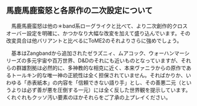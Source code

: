## 馬鹿馬鹿蛮怒と各原作の二次設定について

　馬鹿馬鹿蛮怒は他の＊band系ローグライクと比べて、より二次創作的クロスオーバー設定を明確に、かつかなり大幅な改変を加えて盛り込んでいます。その改変具合は他バリアントと比べるにToME2のそれよりさらに強めでしょう。
 
　基本はZangbandから追加されたゼラズニィ、ムアコック、ウォーハンマーシリーズの多元宇宙や百万世界、D&Dのそれにも近いものとなっていますが、それらの群雄割拠は必然的に、多神教的な相克に近く、本来ヴァニラからの原作であるトールキン的な唯一神の正統性は全く担保されていません。そればかりか、いわゆる「赤表紙本」の内容を「信頼できない語り手」とし、その善悪二元（というよりは必ず善が悪を圧倒する一元）には全く反した世界観を提示しています。くれぐれもクッソ汚い要素のほかそれらをご了承の上プレイください。
